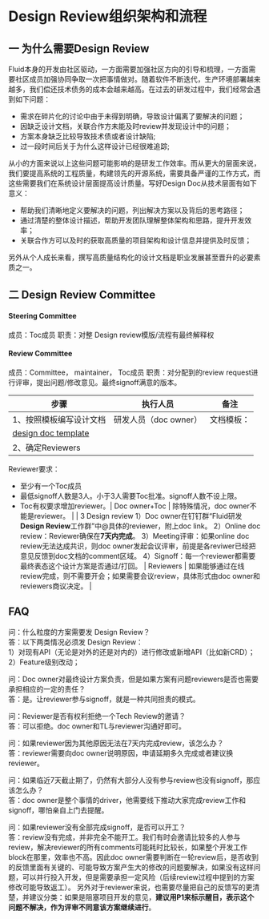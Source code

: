 # Design Review组织架构和流程

## 一 为什么需要Design Review

Fluid本身的开发由社区驱动，一方面需要加强社区方向的引导和梳理，一方面需要社区成员加强协同争取一次把事情做对。随着软件不断迭代，生产环境部署越来越多，我们偿还技术债务的成本会越来越高。在过去的研发过程中，我们经常会遇到如下问题：

- 需求在碎片化的讨论中由于未得到明确，导致设计偏离了要解决的问题；
- 因缺乏设计文档，关联合作方未能及时review并发现设计中的问题；
- 方案本身缺乏比较导致技术债或者设计缺陷;
- 过一段时间后关于为什么这样设计已经很难追踪;

从小的方面来说以上这些问题可能影响的是研发工作效率。而从更大的层面来说，我们要提高系统的工程质量，构建领先的开源系统，需要具备严谨的工作方式，而这些需要我们在系统设计层面提高设计质量。写好Design Doc从技术层面有如下意义：

- 帮助我们清晰地定义要解决的问题，列出解决方案以及背后的思考路径；
- 通过清楚的整体设计描述，帮助开发团队理解整体架构和思路，提升开发效率；
- 关联合作方可以及时的获取高质量的项目架构和设计信息并提供及时反馈；

另外从个人成长来看，撰写高质量结构化的设计文档是职业发展甚至晋升的必要素质之一。
​
## 二 Design Review Committee
#### Steering Committee
成员：Toc成员
职责：对整 Design review模版/流程有最终解释权
​
#### Review Committee
成员：Committee， maintainer， Toc成员
职责：对分配到的review request进行评审，提出问题/修改意见。最终signoff满意的版本。


| 步骤 | 执行人员 | 备注 |
| --- | --- | --- |
| 1、按照模板编写设计文档 | 研发人员（doc owner） | 文档模板：
[design doc template](template.md) |
| 2、确定Reviewers
Reviewer要求：
- 至少有一个Toc成员
- 最低signoff人数是3人。小于3人需要Toc批准。signoff人数不设上限。
- Toc有权要求增加reviewer。| Doc owner+Toc | 除特殊情况，doc owner不能是reviewer。 |
| 3 Design review
1）Doc owner在钉钉群“Fluid研发**Design Review**工作群”中@具体的reviewer，附上doc link。
2）Online doc review：Reviewer确保在**7天内完成**。
3）Meeting评审：如果online doc review无法达成共识，则doc owner发起会议评审，前提是各reviwer已经把意见反馈到doc文档的comment区域。
4）Signoff：每一个reviewer都需要最终表态这个设计方案是否通过/打回。 | Reviewers | 如果能够通过在线review完成，则不需要开会；如果需要会议review，具体形式由doc owner和reviewers商议决定。 |

## FAQ

问：什么粒度的方案需要发 Design Review？  
答：以下两类情况必须发 Design Review：  
1）对现有API（无论是对外的还是对内的）进行修改或新增API（比如新CRD）；
2）Feature级别改动；

问：Doc owner对最终设计方案负责，但是如果方案有问题reviewers是否也需要承担相应的一定的责任？  
答：是。让reviewer参与signoff，就是一种共同担责的模式。
​

问：Reviewer是否有权利拒绝一个Tech Review的邀请？  
答：可以拒绝。doc owner和TL与reviewer沟通好即可。


问：如果reviewer因为其他原因无法在7天内完成review，该怎么办？  
答：reviewer需要向doc owner说明原因，申请延期多久完成或者建议换reviewer。

问：如果临近7天截止期了，仍然有大部分人没有参与review也没有signoff，那应该怎么办？  
答：doc owner是整个事情的driver，他需要线下推动大家完成review工作和signoff，哪怕亲自上门去提醒。

问：如果reviewer没有全部完成signoff，是否可以开工？  
答：review没有完成，并非完全不能开工。我们有时会邀请比较多的人参与review，解决reviewer的所有comments可能耗时比较长，如果整个开发工作block在那里，效率也不高。因此doc owner需要判断在一轮review后，是否收到的反馈里面有关键的、可能导致方案产生大的修改的问题要解决，如果没有这样问题，可以并行投入开发，但是需要承担一定风险（后续review过程中提到的方案修改可能导致返工）。 另外对于reviewer来说，也需要尽量把自己的反馈写的更清楚，并建议分类：如果是阻塞项目开发的意见，**建议用P1来标示醒目，表示这个问题不解决，作为评审不同意该方案继续进行**。












